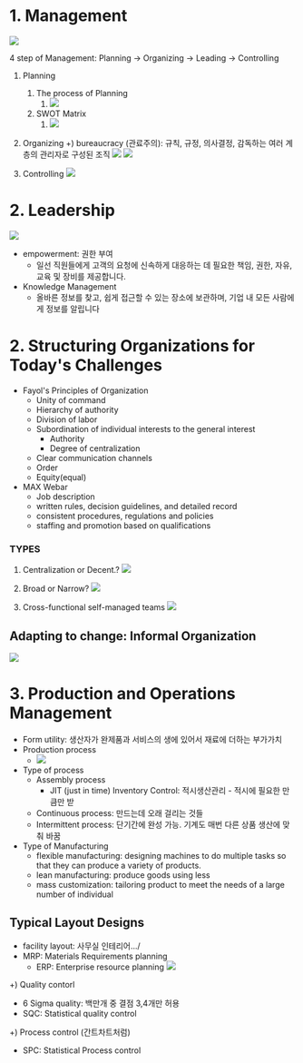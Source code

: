 # 1. Management
![](resource/Pasted%20image%2020231023152616.png)




4 step of Management: Planning -> Organizing -> Leading -> Controlling

1. Planning
	1. The process of Planning 
		1. ![](resource/Pasted%20image%2020231023152453.png)
	2. SWOT Matrix
		1. ![](resource/Pasted%20image%2020231023152320.png)

2. Organizing
+) bureaucracy (관료주의): 규칙, 규정, 의사결정, 감독하는 여러 계층의 관리자로 구성된 조직
![](resource/Pasted%20image%2020231023152630.png)
![](resource/Pasted%20image%2020231023153614.png)

3. Controlling
![](resource/Pasted%20image%2020231023153223.png)
# 2.  Leadership
![](resource/Pasted%20image%2020231023152751.png)

- empowerment: 권한 부여
	- 일선 직원들에게 고객의 요청에 신속하게 대응하는 데 필요한 책임, 권한, 자유, 교육 및 장비를 제공합니다.
- Knowledge Management
	- 올바른 정보를 찾고, 쉽게 접근할 수 있는 장소에 보관하며, 기업 내 모든 사람에게 정보를 알립니다
# 2. Structuring Organizations for Today's Challenges


- Fayol's Principles of Organization
	- Unity of command
	- Hierarchy of authority
	- Division of labor
	- Subordination of individual interests to the general interest
		- Authority
		- Degree of centralization
	- Clear communication channels
	- Order
	- Equity(equal)
- MAX Webar
	- Job description
	- written rules, decision guidelines, and detailed record
	- consistent procedures, regulations and policies
	- staffing and promotion based on qualifications

### TYPES
1. Centralization or Decent.?
![](resource/Pasted%20image%2020231023153909.png)
2. Broad or Narrow?
![](resource/Pasted%20image%2020231023154029.png)


3. Cross-functional self-managed teams
 ![](resource/Pasted%20image%2020231023154343.png)




## Adapting to change: Informal Organization
![](resource/Pasted%20image%2020231023154606.png)


# 3. Production and Operations Management

- Form utility: 생산자가 완제품과 서비스의 생에 있어서 재료에 더하는 부가가치
- Production process
	- ![](resource/Pasted%20image%2020231023154908.png)
- Type of process
	- Assembly process
		- JIT (just in time) Inventory Control: 적시생산관리 - 적시에 필요한 만큼만 받
	- Continuous process: 만드는데 오래 걸리는 것들
	- Intermittent process: 단기간에 완성 가능. 기계도 매번 다른 상품 생산에 맞춰 바꿈
- Type of Manufacturing
	- flexible manufacturing: designing machines to do multiple tasks so that they can produce a variety of products.
	- lean manufacturing: produce goods using less
	- mass customization: tailoring product to meet the needs of a large number of individual


## Typical Layout Designs
- facility layout:  사무실 인테리어.../
- MRP: Materials Requirements planning
	- ERP: Enterprise resource planning
![](resource/Pasted%20image%2020231023155516.png)

+) Quality contorl
- 6 Sigma quality: 백만개 중 결점 3,4개만 허용
- SQC: Statistical quality control

+) Process control (간트차트처럼)
- SPC: Statistical Process control